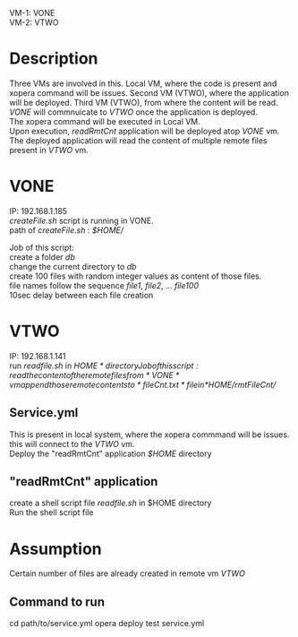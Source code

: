 VM-1: VONE    
VM-2: VTWO  

# Description
Three VMs are involved in this. 
Local VM, where the code is present and xopera command will be issues. Second VM (VTWO), where the application will be deployed.
Third VM (VTWO), from where the content will be read. *VONE* will commnuicate to *VTWO* once the application is deployed.  
The xopera command will be executed in Local VM.   
Upon execution, *readRmtCnt* application will be deployed atop *VONE* vm. The deployed application will read the content of multiple remote files present in *VTWO* vm.


VONE 
=====
IP: 192.168.1.185  
*createFile.sh* script is running in VONE.  
path of *createFile.sh* : *$HOME/*  

Job of this script:  
    create a folder *db*  
    change the current directory to *db*  
    create 100 files with random integer values as content of those files.  
    file names follow the sequence *file1*, *file2*, ... *file100*  
    10sec delay between each file creation  


VTWO
=====
IP: 192.168.1.141   
run *readfile.sh* in *$HOME* directory  
Job of this script:  
    read the content of the remote files from *VONE* vm   
    append those remote contents to *fileCnt.txt* file in *$HOME/rmtFileCnt/*  


Service.yml 
------------  
This is present in local system, where the xopera commmand will be issues.  
this will connect to the *VTWO* vm.  
Deploy the "readRmtCnt" application *$HOME* directory  

"readRmtCnt" application
-----------
 create a shell script file *readfile.sh* in $HOME directory  
 Run the shell script file  

# Assumption
Certain number of files are already created in remote vm *VTWO*  

## Command to run
cd path/to/service.yml
opera deploy test service.yml
